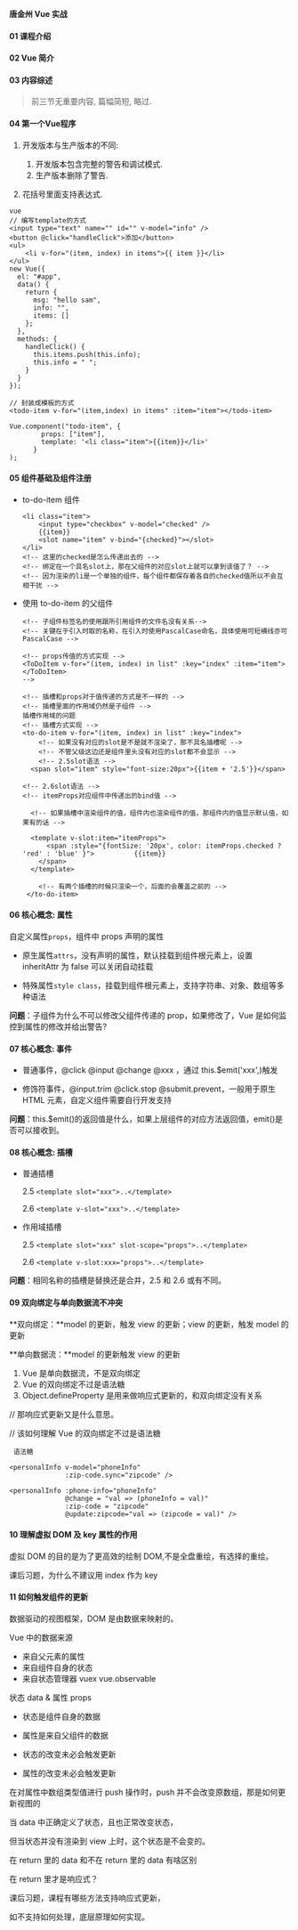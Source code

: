 **唐金州 Vue 实战**

#### 01 课程介绍

#### 02 Vue 简介

#### 03 内容综述

> 前三节无重要内容, 篇幅简短, 略过.

#### 04 第一个Vue程序

1. 开发版本与生产版本的不同:

   1. 开发版本包含完整的警告和调试模式.
   2. 生产版本删除了警告.

2. 花括号里面支持表达式.

```
vue
// 编写template的方式
<input type="text" name="" id="" v-model="info" />
<button @click="handleClick">添加</button>
<ul>
    <li v-for="(item, index) in items">{{ item }}</li>
</ul>
new Vue({
  el: "#app",
  data() {
    return {
      msg: "hello sam",
      info: "",
      items: []
    };
  },
  methods: {
    handleClick() {
      this.items.push(this.info);
      this.info = " ";
    }
  }
});

// 封装成模板的方式
<todo-item v-for="(item,index) in items" :item="item"></todo-item>

Vue.component("todo-item", {
        props: ["item"],
        template: '<li class="item">{{item}}</li>'
      }
);

```

#### 05 组件基础及组件注册

- to-do-item 组件

  ```vue
  <li class="item">
      <input type="checkbox" v-model="checked" />
      {{item}}
      <slot name="item" v-bind="{checked}"></slot>
  </li>
  <!-- 这里的checked是怎么传递出去的 -->
  <!-- 绑定在一个具名slot上，那在父组件的对应slot上就可以拿到该值了？ -->
  <!-- 因为渲染的li是一个单独的组件，每个组件都保存着各自的checked值所以不会互相干扰 -->
  ```

- 使用 to-do-item 的父组件

  ```vue
  <!-- 子组件标签名的使用跟所引用组件的文件名没有关系-->
  <!-- 关键在于引入时取的名称，在引入时使用PascalCase命名，具体使用可短横线亦可PascalCase -->

  <!-- props传值的方式实现 -->
  <ToDoItem v-for="(item, index) in list" :key="index" :item="item"></ToDoItem>
  -->

  <!-- 插槽和props对于值传递的方式是不一样的 -->
  <!-- 插槽里面的作用域仍然是子组件 -->
  插槽作用域的问题
  <!-- 插槽方式实现 -->
  <to-do-item v-for="(item, index) in list" :key="index">
      <!-- 如果没有对应的slot是不是就不渲染了，那不具名插槽呢 -->
      <!-- 不管父级这边还是组件里头没有对应的slot都不会显示 -->
      <!-- 2.5slot语法 -->
    <span slot="item" style="font-size:20px">{{item + '2.5'}}</span>
  
  <!-- 2.6slot语法 -->
  <!-- itemProps对应组件中传递出的bind值 -->
  
    <!-- 如果插槽中渲染组件的值，组件内也渲染组件的值，那组件内的值显示默认值，如果有的话 -->
  
    <template v-slot:item="itemProps">
    	<span :style="{fontSize: '20px', color: itemProps.checked ? 'red' : 'blue' }">			{{item}}
      </span>
    </template>
  
      <!-- 有两个插槽的时候只渲染一个，后面的会覆盖之前的 -->
   </to-do-item>
  ```

#### 06 核心概念: 属性

自定义属性`props`，组件中 props 声明的属性

- 原生属性`attrs`，没有声明的属性，默认挂载到组件根元素上，设置 inheritAttr 为 false 可以关闭自动挂载

- 特殊属性`style class`，挂载到组件根元素上，支持字符串、对象、数组等多种语法

**问题**：子组件为什么不可以修改父组件传递的 prop，如果修改了，Vue 是如何监控到属性的修改并给出警告?

#### 07 核心概念: 事件

- 普通事件，@click @input @change @xxx ，通过 this.\$emit('xxx',)触发

- 修饰符事件，@input.trim @click.stop @submit.prevent，一般用于原生 HTML 元素，自定义组件需要自行开发支持

**问题**：this.\$emit()的返回值是什么，如果上层组件的对应方法返回值，emit()是否可以接收到。

#### 08 核心概念: 插槽

- 普通插槽

  2.5 `<template slot="xxx">..</template>`

  2.6 `<template v-slot="xxx">..</template>`

- 作用域插槽

  2.5 `<template slot="xxx" slot-scope="props">..</template>`

  2.6 `<template v-slot:xxx="props">..</template>`

**问题**：相同名称的插槽是替换还是合并，2.5 和 2.6 或有不同。

#### 09 双向绑定与单向数据流不冲突

**双向绑定：**model 的更新，触发 view 的更新；view 的更新，触发 model 的更新

**单向数据流：**model 的更新触发 view 的更新

1. Vue 是单向数据流，不是双向绑定
2. Vue 的双向绑定不过是语法糖
3. Object.defineProperty 是用来做响应式更新的，和双向绑定没有关系

// 那响应式更新又是什么意思。

// 该如何理解 Vue 的双向绑定不过是语法糖

```Vue
 语法糖

<personalInfo v-model="phoneInfo"
			  :zip-code.sync="zipcode" />

<personalInfo :phone-info="phoneInfo"
              @change = "val => (phoneInfo = val)"
              :zip-code = "zipcode"
              @update:zipcode="val => (zipcode = val)" />
```

#### 10 理解虚拟 DOM 及 key 属性的作用

虚拟 DOM 的目的是为了更高效的绘制 DOM,不是全盘重绘，有选择的重绘。

课后习题，为什么不建议用 index 作为 key

#### 11 如何触发组件的更新

数据驱动的视图框架，DOM 是由数据来映射的。

Vue 中的数据来源

- 来自父元素的属性
- 来自组件自身的状态
- 来自状态管理器 vuex vue.observable

状态 data & 属性 props

- 状态是组件自身的数据

- 属性是来自父组件的数据

- 状态的改变未必会触发更新

- 属性的改变未必会触发更新

在对属性中数组类型值进行 push 操作时，push 并不会改变原数组，那是如何更新视图的

当 data 中正确定义了状态，且也正常改变状态，

但当状态并没有渲染到 view 上时，这个状态是不会变的。

在 return 里的 data 和不在 return 里的 data 有啥区别

在 return 里才是响应式？

课后习题，课程有哪些方法支持响应式更新，

如不支持如何处理，底层原理如何实现。
